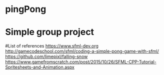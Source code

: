 # pingPong
# Simple group project 

#List of references
https://www.sfml-dev.org
http://gamecodeschool.com/sfml/coding-a-simple-pong-game-with-sfml/
https://github.com/limepixl/falling-snow
https://www.gamefromscratch.com/post/2015/10/26/SFML-CPP-Tutorial-Spritesheets-and-Animation.aspx
